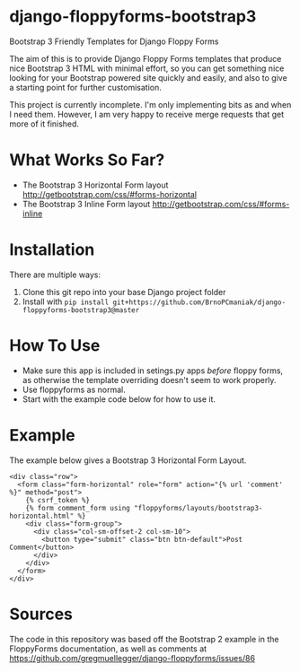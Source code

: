 django-floppyforms-bootstrap3
=============================

Bootstrap 3 Friendly Templates for Django Floppy Forms

The aim of this is to provide Django Floppy Forms templates that produce nice Bootstrap 3 HTML with
minimal effort, so you can get something nice looking for your Bootstrap powered site quickly and
easily, and also to give a starting point for further customisation.

This project is currently incomplete. I'm only implementing bits as and when I need them. However,
I am very happy to receive merge requests that get more of it finished.

What Works So Far?
==================

* The Bootstrap 3 Horizontal Form layout http://getbootstrap.com/css/#forms-horizontal
* The Bootstrap 3 Inline Form layout http://getbootstrap.com/css/#forms-inline

Installation
============

There are multiple ways:

1. Clone this git repo into your base Django project folder
2. Install with ``pip install git+https://github.com/BrnoPCmaniak/django-floppyforms-bootstrap3@master``

How To Use
==========

* Make sure this app is included in setings.py apps *before* floppy forms, as otherwise the template overriding doesn't seem to work properly.
* Use floppyforms as normal.
* Start with the example code below for how to use it.

Example
=======

The example below gives a Bootstrap 3 Horizontal Form Layout.

    <div class="row">
      <form class="form-horizontal" role="form" action="{% url 'comment' %}" method="post">
        {% csrf_token %}
        {% form comment_form using "floppyforms/layouts/bootstrap3-horizontal.html" %}
        <div class="form-group">
          <div class="col-sm-offset-2 col-sm-10">
            <button type="submit" class="btn btn-default">Post Comment</button>
          </div>
        </div>
      </form>
    </div>

Sources
=======

The code in this repository was based off the Bootstrap 2 example in the FloppyForms documentation,
as well as comments at https://github.com/gregmuellegger/django-floppyforms/issues/86


